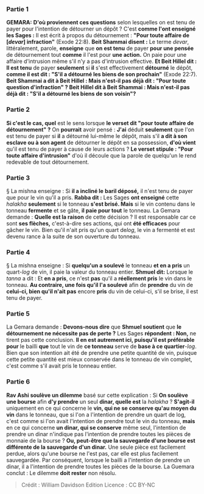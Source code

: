 
### Partie 1
<strong>GEMARA:</strong> <b>D'où proviennent ces questions</b> selon lesquelles on est tenu de payer pour l'intention de détourner un dépôt ? C'est <b>comme l'ont enseigné les Sages :</b> Il est écrit à propos du détournement : <b>"Pour toute affaire de [<i>devar</i>] infraction"</b> (Exode 22:8). <b>Beit Shammai disent :</b> Le terme <i>devar</i>, littéralement, parole, <b>enseigne</b> que <b>on est tenu</b> de payer <b>pour une pensée</b> de détournement tout <b>comme</b> il l'est pour <b>une action.</b> On paie pour une affaire d'intrusion même s'il n'y a pas d'intrusion effective. <b>Et Beit Hillel dit : Il est tenu</b> de payer <b>seulement</b> si <b>il</b> s'est effectivement <b>détourné</b> le dépôt, <b>comme il est dit : "S'il a détourné les biens de son prochain"</b> (Exode 22:7). <b>Beit Shammai a dit à Beit Hillel : Mais n'est-il pas déjà dit : "Pour toute question d'infraction" ? Beit Hillel dit à Beit Shammai : Mais n'est-il pas déjà dit : "S'il a détourné les biens de son voisin"?</b>

### Partie 2
<b>Si c'est le cas, quel</b> est le sens lorsque <b>le verset dit "pour toute affaire de détournement" ?</b> On <b>pourrait</b> avoir pensé : <b>J'ai</b> déduit <b>seulement</b> que l'on est tenu de payer si <b>il</b> a détourné lui-même le dépôt, mais s'il <b>a dit à son esclave ou à son agent</b> de détourner le dépôt en sa possession, <b>d'où vient</b> qu'il est tenu de payer à cause de leurs actions ? <b>Le verset stipule : "Pour toute affaire d'intrusion"</b> d'où il découle que la parole de quelqu'un le rend redevable de tout détournement.

### Partie 3
§ La mishna enseigne : Si <b>il a incliné le</b> <b>baril déposé,</b> il n'est tenu de payer que pour le vin qu'il a pris. <b>Rabba dit :</b> Les Sages <b>ont enseigné</b> cette <i>halakha</i> <b>seulement</b> si le tonneau <b>s'est brisé. Mais</b> si le vin contenu dans le tonneau <b>fermente</b> et se gâte, <b>il paie pour tout</b> le tonneau. La Gemara demande : <b>Quelle est la raison</b> de cette décision ? Il est responsable car ce sont <b>ses flèches,</b> c'est-à-dire ses actions, qui ont <b>été efficaces</b> pour gâcher le vin. Bien qu'il n'ait pris qu'un quart de<i>log</i>, le vin a fermenté et est devenu rance à la suite de son ouverture du tonneau.

### Partie 4
§ La mishna enseigne : Si <b>quelqu'un a soulevé</b> le tonneau <b>et en a pris</b> un quart-<i>log</i> de vin, il paie la valeur du tonneau entier. <b>Shmuel dit:</b> Lorsque le <i>tanna</i> a dit : Et <b>en a pris</b>, ce n'est <b>pas</b> qu'il a <b>réellement pris</b> le vin dans le tonneau. <b>Au contraire, une fois qu'il l'a soulevé</b> afin de <b>prendre</b> du vin de <b>celui-ci, bien qu'il n'ait pas</b> encore <b>pris</b> du vin de celui-ci, s'il se brise, il est tenu de payer.

### Partie 5
La Gemara demande : <b>Devons-nous dire</b> que <b>Shmuel soutient</b> que <b>le détournement ne nécessite pas de perte ?</b> Les Sages <b>répondent : Non,</b> ne tirent pas cette conclusion. <b>Il en est autrement ici, puisqu'il est préférable pour</b> le bailli <b>que</b> tout le vin de <b>ce tonneau</b> serve de <b>base à ce quartier</b>-<i>log</i>. Bien que son intention ait été de prendre une petite quantité de vin, puisque cette petite quantité est mieux conservée dans le tonneau de vin complet, c'est comme s'il avait pris le tonneau entier.

### Partie 6
<b>Rav Ashi soulève un dilemme</b> basé sur cette explication : Si <b>On soulève une bourse</b> afin <b>d'y prendre</b> un seul <b>dinar, quelle est</b> la <i>halakha</i> ? <b>S'agit-il</b> uniquement en ce qui concerne le <b>vin, qui ne se conserve qu'au moyen du vin</b> dans le tonneau, que si l'on a l'intention de prendre un quart de</b> log</i>, c'est comme si l'on avait l'intention de prendre tout le vin du tonneau, <b>mais</b> en ce qui concerne <b>un dinar, qui se conserve</b> même seul, l'intention de prendre un dinar n'indique pas l'intention de prendre toutes les pièces de monnaie de la bourse ? <b>Ou, peut-être que la sauvegarde d'une bourse est différente de la sauvegarde d'un dinar.</b> Une seule pièce est facilement perdue, alors qu'une bourse ne l'est pas, car elle est plus facilement sauvegardée. Par conséquent, lorsque le bailli a l'intention de prendre un dinar, il a l'intention de prendre toutes les pièces de la bourse. La Guemara conclut : Le dilemme <b>doit rester</b> non résolu.

>Crédit : William Davidson Edition
>Licence : CC BY-NC